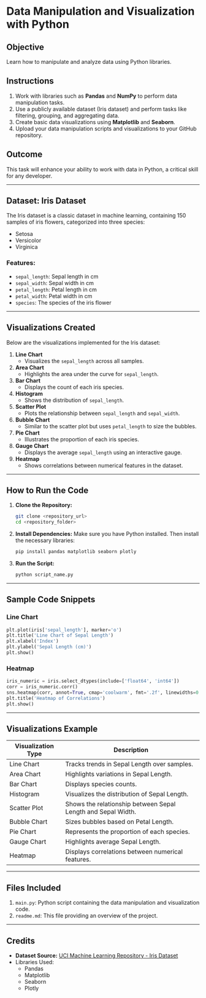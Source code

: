 # Data Manipulation and Visualization with Python

## Objective
Learn how to manipulate and analyze data using Python libraries.

## Instructions

1. Work with libraries such as **Pandas** and **NumPy** to perform data manipulation tasks.
2. Use a publicly available dataset (Iris dataset) and perform tasks like filtering, grouping, and aggregating data.
3. Create basic data visualizations using **Matplotlib** and **Seaborn**.
4. Upload your data manipulation scripts and visualizations to your GitHub repository.

## Outcome
This task will enhance your ability to work with data in Python, a critical skill for any developer.

---

## Dataset: Iris Dataset
The Iris dataset is a classic dataset in machine learning, containing 150 samples of iris flowers, categorized into three species:
- Setosa
- Versicolor
- Virginica

### Features:
- `sepal_length`: Sepal length in cm
- `sepal_width`: Sepal width in cm
- `petal_length`: Petal length in cm
- `petal_width`: Petal width in cm
- `species`: The species of the iris flower

---

## Visualizations Created
Below are the visualizations implemented for the Iris dataset:

1. **Line Chart**
   - Visualizes the `sepal_length` across all samples.
2. **Area Chart**
   - Highlights the area under the curve for `sepal_length`.
3. **Bar Chart**
   - Displays the count of each iris species.
4. **Histogram**
   - Shows the distribution of `sepal_length`.
5. **Scatter Plot**
   - Plots the relationship between `sepal_length` and `sepal_width`.
6. **Bubble Chart**
   - Similar to the scatter plot but uses `petal_length` to size the bubbles.
7. **Pie Chart**
   - Illustrates the proportion of each iris species.
8. **Gauge Chart**
   - Displays the average `sepal_length` using an interactive gauge.
9. **Heatmap**
   - Shows correlations between numerical features in the dataset.

---

## How to Run the Code
1. **Clone the Repository:**
   ```bash
   git clone <repository_url>
   cd <repository_folder>
   ```
2. **Install Dependencies:**
   Make sure you have Python installed. Then install the necessary libraries:
   ```bash
   pip install pandas matplotlib seaborn plotly
   ```
3. **Run the Script:**
   ```bash
   python script_name.py
   ```

---

## Sample Code Snippets

### Line Chart
```python
plt.plot(iris['sepal_length'], marker='o')
plt.title('Line Chart of Sepal Length')
plt.xlabel('Index')
plt.ylabel('Sepal Length (cm)')
plt.show()
```

### Heatmap
```python
iris_numeric = iris.select_dtypes(include=['float64', 'int64'])
corr = iris_numeric.corr()
sns.heatmap(corr, annot=True, cmap='coolwarm', fmt='.2f', linewidths=0.5)
plt.title('Heatmap of Correlations')
plt.show()
```

---

## Visualizations Example

| Visualization Type | Description |
|--------------------|-------------|
| Line Chart         | Tracks trends in Sepal Length over samples. |
| Area Chart         | Highlights variations in Sepal Length. |
| Bar Chart          | Displays species counts. |
| Histogram          | Visualizes the distribution of Sepal Length. |
| Scatter Plot       | Shows the relationship between Sepal Length and Sepal Width. |
| Bubble Chart       | Sizes bubbles based on Petal Length. |
| Pie Chart          | Represents the proportion of each species. |
| Gauge Chart        | Highlights average Sepal Length. |
| Heatmap            | Displays correlations between numerical features. |

---

## Files Included
1. `main.py`: Python script containing the data manipulation and visualization code.
2. `readme.md`: This file providing an overview of the project.

---

## Credits
- **Dataset Source:** [UCI Machine Learning Repository - Iris Dataset](https://archive.ics.uci.edu/ml/datasets/iris)
- Libraries Used:
  - Pandas
  - Matplotlib
  - Seaborn
  - Plotly

